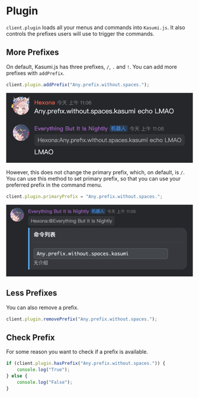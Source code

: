 # Plugin

`client.plugin` loads all your menus and commands into `Kasumi.js`. It also controls the prefixes users will use to trigger the commands.

## More Prefixes

On default, Kasumi.js has three prefixes, `/`, `.` and `!`. You can add more prefixes with `addPrefix`.

```typescript
client.plugin.addPrefix("Any.prefix.without.spaces.");
```

![any prefix example image](/assets/responses/plugin/prefixes.png)

However, this does not change the primary prefix, which, on default, is `/`. You can use this method to set primary prefix, so that you can use your preferred prefix in the command menu.

```typescript
client.plugin.primaryPrefix = "Any.prefix.without.spaces.";
```

![primary prefix example image](/assets/responses/plugin/primary-prefix.png)

## Less Prefixes

You can also remove a prefix.

```typescript
client.plugin.removePrefix("Any.prefix.without.spaces.");
```

## Check Prefix

For some reason you want to check if a prefix is available.

```typescript
if (client.plugin.hasPrefix("Any.prefix.without.spaces.")) {
    console.log("True");
} else {
    console.log("False");
}
```